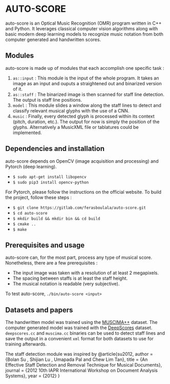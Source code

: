 # AUTO-SCORE
auto-score is an Optical Music Recognition (OMR) program written in C++ and Python. It leverages classical computer vision algorithms along with basic modern deep learning models to recognize music notation from both computer generated and handwritten scores.

## Modules
auto-score is made up of modules that each accomplish one specific task : 

1. `as::input` : This module is the input of the whole program. It takes an image as an input and ouputs a straightened out and binarized version of it.
2. `as::staff` : The binarized image is then scanned for staff line detection. The output is staff line positions.
3. `model` : This module slides a window along the staff lines to detect and classify relevant musical glyphs with the use of a CNN.
4. `music` : Finally, every detected glyph is processed within its context (pitch, duration, etc.). The output for now is simply the position of the glyphs. Alternatively a MusicXML file or tablatures could be implemented.

## Dependencies and installation
auto-score depends on OpenCV (image acquisition and processing) and Pytorch (deep learning).  
- `$ sudo apt-get install libopencv`
- `$ sudo pip3 install opencv-python`

For Pytorch, please follow the instructions on the official website. To build the project, follow these steps :  
- `$ git clone https://gitlab.com/ferasboulala/auto-score.git`  
- `$ cd auto-score`  
- `$ mkdir build && mkdir bin && cd build`  
- `$ cmake ..`  
- `$ make`  

## Prerequisites and usage
auto-score can, for the most part, process any type of musical score. Nonetheless, there are a few prerequisites :
- The input image was taken with a resolution of at least 2 megapixels.
- The spacing between staffs is at least the staff height.
- The musical notation is readable (very subjective).  

To test auto-score, `./bin/auto-score <input>`

## Datasets and papers
The handwritten model was trained using the [MUSCIMA++](https://ufal.mff.cuni.cz/muscima) dataset. The computer generated model was trained with the [DeepScores](https://tuggeluk.github.io/deepscores/) dataset. `deepscores.cc` and `muscima.cc` binaries can be used to detect staff lines and save the output in a convenient `xml` format for both datasets to use for training afterwards.

The staff detection module was inspired by 
@article{su2012,
  author =       {Bolan Su , Shijian Lu , Umapada Pal and Chew Lim Tan},
  title =        {An Effective Staff Detection and Removal Technique for Musical Documents},
  journal =      {2012 10th IAPR International Workshop on Document Analysis Systems},
  year =         {2012}
}